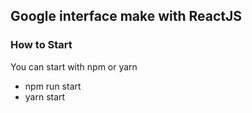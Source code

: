 <h2>Google interface make with ReactJS</h2>

<h3>How to Start</h3>

<p>You can start with npm or yarn</p>
<ul>
  <li>npm run start</li>
  <li>yarn start</li>
</ul>

